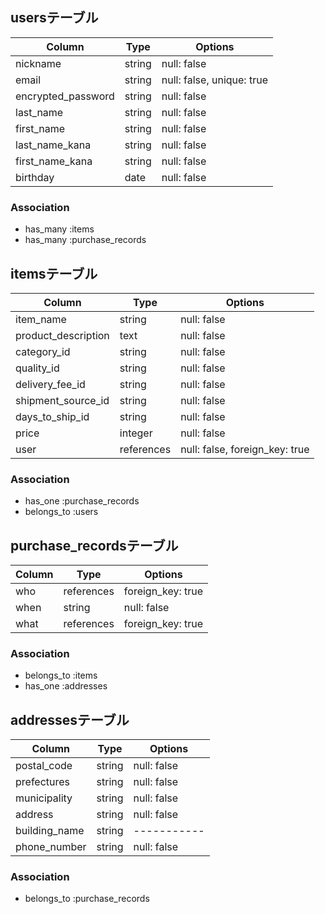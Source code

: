 ## usersテーブル

|   Column          |Type  |  Options                |
|-------------------|------|-------------------------|
|nickname           |string|null: false              |
|email              |string|null: false, unique: true|
|encrypted_password |string|null: false              |
|last_name          |string|null: false              |
|first_name         |string|null: false              |
|last_name_kana     |string|null: false              |
|first_name_kana    |string|null: false              |
|birthday           |date  |null: false              |

### Association
- has_many :items
- has_many :purchase_records


## itemsテーブル

|Column              |Type       |Options                       |
|--------------------|-----------|------------------------------|
|item_name           |string     |null: false                   |
|product_description |text       |null: false                   |
|category_id         |string     |null: false                   |
|quality_id          |string     |null: false                   |
|delivery_fee_id     |string     |null: false                   |
|shipment_source_id  |string     |null: false                   |
|days_to_ship_id     |string     |null: false                   |
|price               |integer    |null: false                   |
|user                |references |null: false, foreign_key: true|

### Association
- has_one :purchase_records
- belongs_to :users


## purchase_recordsテーブル

|Column|Type       |Options          |
|------|-----------|-----------------|
|who   |references |foreign_key: true|
|when  |string     |null: false      |
|what  |references |foreign_key: true|

### Association
- belongs_to :items
- has_one :addresses


## addressesテーブル

|Column         |Type  |Options    |
|---------------|------|-----------|
|postal_code    |string|null: false|
|prefectures    |string|null: false|
|municipality   |string|null: false|
|address        |string|null: false|
|building_name  |string|-----------|
|phone_number   |string|null: false|


### Association
- belongs_to :purchase_records